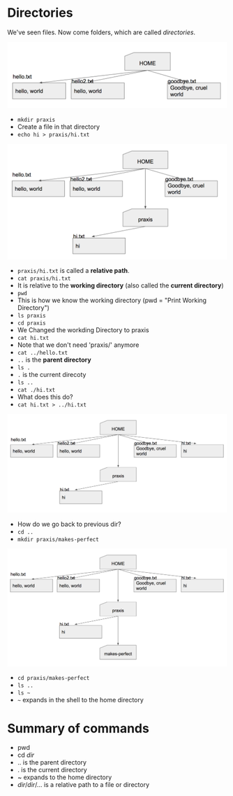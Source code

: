 # Directories

We've seen files. Now come folders, which are called *directories*.

![How directory looks like](assets/dirs1.png)

* `mkdir praxis`
* Create a file in that directory
* `echo hi > praxis/hi.txt`

![How directory looks like](assets/dirs2.png)

* `praxis/hi.txt` is called a **relative path**.
* `cat praxis/hi.txt`
* It is relative to the **working directory** (also called the **current directory**)
* `pwd`
* This is how we know the working directory (pwd = "Print Working Directory")
* `ls praxis`
* `cd praxis`
* We Changed the workding Directory to praxis
* `cat hi.txt`
* Note that we don't need 'praxis/' anymore
* `cat ../hello.txt`
* `..` is the **parent directory**
* `ls .`
* `.` is the current direcoty
* `ls ..`
* `cat ./hi.txt`
* What does this do?
* `cat hi.txt > ../hi.txt`

![How directory looks like](assets/dirs3.png)

* How do we go back to previous dir?
* `cd ..`
* `mkdir praxis/makes-perfect`

![How directory looks like](assets/dirs4.png)

* `cd praxis/makes-perfect`
* `ls ..`
* `ls ~`
* `~` expands in the shell to the home directory

# Summary of commands

* pwd
* cd _dir_
* .. is the parent directory
* . is the current directory
* ~ expands to the home directory
* _dir_/_dir_/... is a relative path to a file or directory
